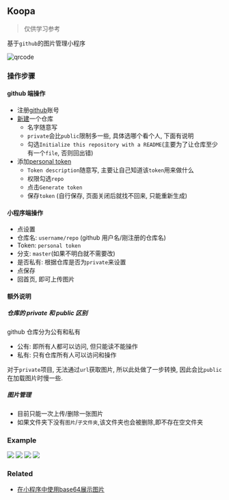 ## Koopa

> 仅供学习参考

基于`github`的图片管理小程序

![qrcode](./example/qrcode.jpg)

### 操作步骤

#### github 端操作

- 注册[github](https://github.com/)账号
- [新建](https://github.com/new)一个仓库
  - 名字随意写
  - `private`会比`public`限制多一些, 具体选哪个看个人, 下面有说明
  - 勾选`Initialize this repository with a README`(主要为了让仓库至少有一个`file`, 否则回出错)
- 添加[personal token](https://github.com/settings/tokens/new)
  - `Token description`随意写, 主要让自己知道该`token`用来做什么
  - 权限勾选`repo`
  - 点击`Generate token`
  - 保存`token` (自行保存, 页面关闭后就找不回来, 只能重新生成)

#### 小程序端操作

- 点设置
- 仓库名: `username/repo` (github 用户名/刚注册的仓库名)
- Token: `personal token`
- 分支: `master`(如果不明白就不需要改)
- 是否私有: 根据仓库是否为`private`来设置
- 点保存
- 回首页, 即可上传图片

#### 额外说明

##### 仓库的 private 和 public 区别

github 仓库分为公有和私有

- 公有: 即所有人都可以访问, 但只能读不能操作
- 私有: 只有仓库所有人可以访问和操作

对于`private`项目, 无法通过`url`获取图片, 所以此处做了一步转换, 因此会比`public`在加载图片时慢一些.

##### 图片管理

- 目前只能一次上传/删除一张图片
- 如果文件夹下没有`图片`/`子文件夹`,该文件夹也会被删除,即不存在空文件夹

### Example

![](./example/1.jpeg)
![](./example/2.jpeg)
![](./example/3.jpeg)
![](./example/4.jpeg)


### Related

- [在小程序中使用base64展示图片](https://zwing.site/posts/434058564.html)
